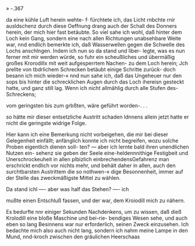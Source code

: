» -.367

da eine kühle Luft herein wehte- f· fürchtete ich, das Licht
rnbchte rnir ausldschenz durch diese Oeffnung drang auch
der Schall des Donners herein, der mich hier fast betäubte.
So viel sahe ich wohl, daß hinter dem Loch kein Gang,
sondern eine nach allen Richtungen unabsehbare Weite war,
nnd endlich bemerkte ich, daß Wasserwellen gegen die Schwelle
des Lochs anschlngen. Indem ich nun so da stand und liber-
legte, was es nun ferner mit mir werden würde, so fuhr
ein scheußliches und übermäßig großes Krorodillx mit weit
aufgesperrtem Nachen- zu dem Loch herein; Jch prellte
von tbdrlichem Schrecken betäubt einige Schritte zurück-
doch besann ich mich wieder-« nnd nun sahe ich, daß das
Ungeheuer nur den sops bis hinter die schrecklichen Augen
durch das Loch ihereisn gesteckt hatte, und ganz still lag.
Wenn ich nicht allmählig durch alle Stufen des-Schreckens;

vom geringsten bis zum grbßten, wäre geführt worden-. . .

so hätte mir dieser entsetzliche Austritt schaden ldnnens allein
jetzt hatte er nicht die geringste widrige Folge.

Hier kann ich eine Bemerkung nicht vorbeigehen, die
mir bei dieser Gelegenheit einfällt; anfänglich konnte ich
nicht begreifen, wozu solche Proben eigentlich dienen soll-
ten? — aber ich lernte bald ihren unendlichen Nutzen ein-
sehenz sie geben der Seele eine-heldennnithige Festigbeit und
Unerschrockeuheit in allen plbizlich einbrechendensGefahrenz
man erschrickt endlich vor nichts mehr, und behält daher
in allen, auch den surchtbarsten Austrittem die so nothwen-«
dige Besonnenheit, immer auf der Stelle das zweckmäßigste
Mittel zu wählen.

Da stand ichl —- aber was half das Stehen? —- ich

mußte einen Entschluß fassen, und der war, dem Kroiodill
mich zu nähern.

Es bedurfte nnr einiger Sekunden Nachdenkens, um zu
wissen, daß dieß Krolodill eine bloße Maschine und bei-rie-
bendiges Wesen sehe, und auch eben so lang Besinnens war
nur erforderlich, seinen Zweck einzusehen. Ich bedachte
mich also auch nicht lang, sondern ich nahm meine Lampe
in den Mund, nnd-kroch zwischen den gräulichen Heerschaas

